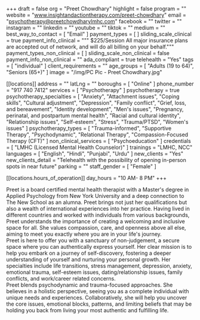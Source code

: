+++
draft = false
org = "Preet Chowdhary"
highlight = false
program = ""
website = "www.insightandactiontherapy.com/preet-chowdhary"
email = "psychotherapy@preetchowdharylmhc.com"
facebook = ""
twitter = ""
instagram = ""
linkedin = ""
youtube = ""
tiktok = ""
medium = ""
best_way_to_contact = [ "Email" ]
payment_types = [ ]
sliding_scale_clinical = true
payment_info_clinical = """
$225/Session
All major insurance plans are accepted out of network, and will do all billing on your behalf."""
payment_types_non_clinical = [ ]
sliding_scale_non_clinical = false
payment_info_non_clinical = ""
ada_compliant = true
telehealth = "Yes"
tags = [ "individual" ]
client_requirements = ""
age_groups = [ "Adults (19 to 64)", "Seniors (65+)" ]
image = "/img/PC Pic - Preet Chowdhary.jpg"

[[locations]]
address = ""
latLng = ""
boroughs = [ "Online" ]
phone_number = "917 740 7412"
services = [ "Psychotherapy" ]
psychotherapy = true
psychotherapy_specialties = [
  "Anxiety",
  "Attachment issues",
  "Coping skills",
  "Cultural adjustment",
  "Depression",
  "Family conflict",
  "Grief, loss, and bereavement",
  "Identity development",
  "Men's issues",
  "Pregnancy, perinatal, and postpartum mental health",
  "Racial and cultural identity",
  "Relationship issues",
  "Self-esteem",
  "Stress",
  "Trauma/PTSD",
  "Women's issues"
]
psychotherapy_types = [
  "Trauma-informed",
  "Supportive Therapy",
  "Psychodynamic",
  "Relational Therapy",
  "Compassion-Focused Therapy (CFT)"
]
non_clinical_services = [ "Psychoeducation" ]
credentials = [ "LMHC (Licensed Mental Health Counselor)" ]
trainings = "LMHC, NCC"
languages = [ "English", "Hindi", "Punjabi", "Urdu" ]
new_clients = "Yes"
new_clients_detail = "Telehealth with the possibility of opening in-person spots in near future"
parking = ""
staff_gender = [ "Female" ]

  [[locations.hours_of_operation]]
  day_hours = "10 AM- 8 PM"
+++


Preet is a board certified mental health therapist with a Master's degree in Applied Psychology from New York University and a deep connection to The New School as an alumna. Preet brings not just her qualifications but also a wealth of international experiences into her practice. Having lived in different countries and worked with individuals from various backgrounds, Preet understands the importance of creating a welcoming and inclusive space for all. She values compassion, care, and openness above all else, aiming to meet you exactly where you are in your life's journey. <br>
Preet is here to offer you with a sanctuary of non-judgement, a secure space where you can authentically express yourself. Her clear mission is to help you embark on a journey of self-discovery, fostering a deeper understanding of yourself and nurturing your personal growth. Her specialties include life transitions, stress management, depression, anxiety, emotional trauma, self-esteem issues, dating/relationship issues, family conflicts, and work/career related concerns. <br>
Preet blends psychodynamic and trauma-focused approaches. She believes in a holistic perspective, seeing you as a complete individual with unique needs and experiences. Collaboratively, she will help you uncover the core issues, emotional blocks, patterns, and limiting beliefs that may be holding you back from living your most authentic and fulfilling life. <br>
